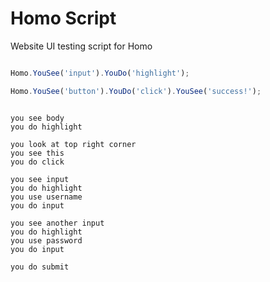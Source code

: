 # Homo Script

Website UI testing script for Homo

```javascript

Homo.YouSee('input').YouDo('highlight');

Homo.YouSee('button').YouDo('click').YouSee('success!');

```

```homoscript

you see body
you do highlight

you look at top right corner
you see this
you do click

you see input
you do highlight
you use username
you do input

you see another input
you do highlight
you use password
you do input

you do submit

```

